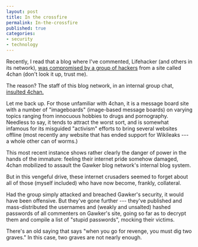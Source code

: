 ```yaml
---
layout: post
title: In the crossfire
permalink: In-the-crossfire
published: true
categories:
- security
- technology
---
```


Recently, I read that a blog where I've commented, Lifehacker (and
others in its network), [was compromised by a group of hackers][1] from
a site called 4chan (don't look it up, trust me).

The reason? The staff of this blog network, in an internal group chat,
[insulted 4chan.][2]

Let me back up. For those unfamiliar with 4chan, it is a message board
site with a number of "imageboards" (image-based message boards) on
varying topics ranging from innocuous hobbies to drugs and pornography.
Needless to say, it tends to attract the worst sort, and is somewhat
infamous for its misguided "activism" efforts to bring several websites
offline (most recently any website that has ended support for Wikileaks
--- a whole other can of worms.)

This most recent instance shows rather clearly the danger of power in
the hands of the immature: feeling their internet pride somehow damaged,
4chan mobilized to assault the Gawker blog network's internal blog
system.

But in this vengeful drive, these internet crusaders seemed to forget
about all of those (myself included) who have now become, frankly,
collateral.

Had the group simply attacked and breached Gawker's security, it would
have been offensive. But they've gone further --- they've published and
mass-distributed the usernames and (weakly and unsalted) hashed
passwords of all commenters on Gawker's site, going so far as to decrypt
them and compile a list of "stupid passwords", mocking their victims.

There's an old saying that says "when you go for revenge, you must dig
two graves." In this case, two graves are not nearly enough.



[1]: http://voices.washingtonpost.com/fasterforward/2010/12/so_your_gawker_account_got_com.html
[2]: http://thenextweb.com/media/2010/12/13/gawker-hackers-release-file-with-ftp-author-reader-usernamespasswords/
